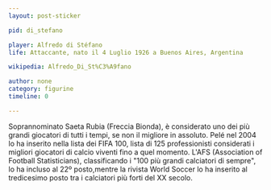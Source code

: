 ```yaml
---
layout: post-sticker

pid: di_stefano

player: Alfredo di Stéfano
life: Attaccante, nato il 4 Luglio 1926 a Buenos Aires, Argentina

wikipedia: Alfredo_Di_St%C3%A9fano

author: none
category: figurine
timeline: 0

---
```

Soprannominato Saeta Rubia (Freccia Bionda), è considerato uno dei più grandi giocatori di tutti i tempi, se non il migliore in assoluto. Pelé nel 2004 lo ha inserito nella lista dei FIFA 100, lista di 125 professionisti considerati i migliori giocatori di calcio viventi fino a quel momento. L'AFS (Association of Football Statisticians), classificando i "100 più grandi calciatori di sempre", lo ha incluso al 22º posto,mentre la rivista World Soccer lo ha inserito al tredicesimo posto tra i calciatori più forti del XX secolo.
